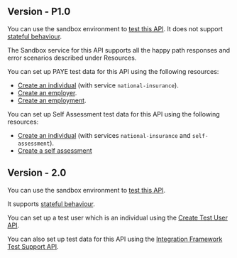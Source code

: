 ## Version - P1.0
You can use the sandbox environment to [test this API](https://developer.service.hmrc.gov.uk/api-documentation/docs/testing). It does not support [stateful behaviour](https://developer.service.hmrc.gov.uk/api-documentation/docs/testing/stateful-behaviour).

The Sandbox service for this API supports all the happy path responses and error scenarios described under Resources.

You can set up PAYE test data for this API using the following resources:
* [Create an individual](https://developer.service.hmrc.gov.uk/api-documentation/docs/api/service/api-platform-test-user/1.0#_create-a-test-user-which-is-an-individual_post_accordion) (with service `national-insurance`).
* [Create an employer](https://developer.service.hmrc.gov.uk/api-documentation/docs/api/service/api-platform-test-user/1.0#_create-a-test-user-which-is-an-organisation_post_accordion).
* [Create an employment](https://developer.service.hmrc.gov.uk/api-documentation/docs/api/service/individual-income-des-stub/1.0#_create-an-employment_post_accordion).

You can set up Self Assessment test data for this API using the following resources:
* [Create an individual](https://developer.service.hmrc.gov.uk/api-documentation/docs/api/service/api-platform-test-user/1.0#_create-a-test-user-which-is-an-individual_post_accordion) (with services `national-insurance` and `self-assessment`).
* [Create a self assessment](https://developer.service.hmrc.gov.uk/api-documentation/docs/api/service/individual-income-des-stub/1.0#_create-a-self-assessment_post_accordion)

## Version - 2.0
You can use the sandbox environment to [test this API](https://developer.service.hmrc.gov.uk/api-documentation/docs/testing). 

It supports [stateful behaviour](https://developer.service.hmrc.gov.uk/api-documentation/docs/testing/stateful-behaviour).

You can set up a test user which is an individual using the [Create Test User API](https://developer.service.hmrc.gov.uk/api-documentation/docs/api/service/api-platform-test-user/1.0).

You can also set up test data for this API using the [Integration Framework Test Support API](https://developer.service.hmrc.gov.uk/api-documentation/docs/api/service/individuals-if-api-stub/1.0).
